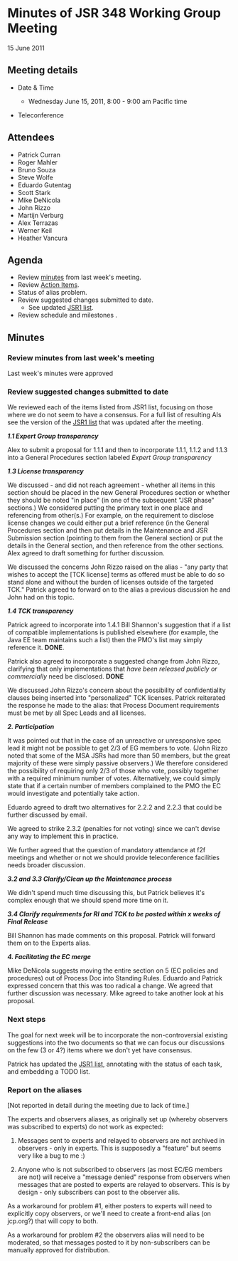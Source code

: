 # Minutes of JSR 348 Working Group Meeting  
15 June 2011

## Meeting details

*   Date & Time
    *   Wednesday June 15, 2011, 8:00 - 9:00 am Pacific time  

*   Teleconference

## Attendees

*   Patrick Curran
*   Roger Mahler
*   Bruno Souza
*   Steve Wolfe
*   Eduardo Gutentag
*   Scott Stark
*   Mike DeNicola
*   John Rizzo
*   Martijn Verburg
*   Alex Terrazas
*   Werner Keil
*   Heather Vancura

## **Agenda**

*   Review [minutes](./files/Meeting%20Materials/2011-06-08-Minutes.md) from last week's meeting.
*   Review [Action Items](http://java.net/projects/jsr348/downloads/download/Working%20documents/AIs.md).
*   Status of alias problem.
*   Review suggested changes submitted to date.
    *   See updated [JSR1 list](http://java.net/projects/jsr348/downloads/download/Working%20documents/JSR1-list-June14.md).
*   Review schedule and milestones .

## Minutes

### Review minutes from last week's meeting

Last week's minutes were approved

### Review suggested changes submitted to date

We reviewed each of the items listed from JSR1 list, focusing on those where we do not seem to have a consensus. For a full list of resulting AIs see the version of the [JSR1 list](http://java.net/projects/jsr348/downloads/download/Working%20documents/JSR1-list-June15.md) that was updated after the meeting.

_**1.1 Expert Group transparency**_

Alex to submit a proposal for 1.1.1 and then to incorporate 1.1.1, 1.1.2 and 1.1.3 into a General Procedures section labeled _Expert Group transparency_

_**1.3 License transparency**_

We discussed - and did not reach agreement - whether all items in this section should be placed in the new General Procedures section or whether they should be noted "in place" (in one of the subsequent "JSR phase" sections.) We considered putting the primary text in one place and referencing from other(s.) For example, on the requirement to disclose license changes we could either put a brief reference (in the General Procedures section and then put details in the Maintenance and JSR Submission section (pointing to them from the General section) or put the details in the General section, and then reference from the other sections. Alex agreed to draft something for further discussion.

We discussed the concerns John Rizzo raised on the alias - "any party that wishes to accept the [TCK license] terms as offered must be able to do so stand alone and without the burden of licenses outside of the targeted TCK." Patrick agreed to forward on to the alias a previous discussion he and John had on this topic.

_**1.4 TCK transparency**_

Patrick agreed to incorporate into 1.4.1 Bill Shannon's suggestion that if a list of compatible implementations is published elsewhere (for example, the Java EE team maintains such a list) then the PMO's list may simply reference it. **DONE**.

Patrick also agreed to incorporate a suggested change from John Rizzo, clarifying that only implementations that _have been released publicly or commercially_ need be disclosed. **DONE**

We discussed John Rizzo's concern about the possibility of confidentiality clauses being inserted into "personalized" TCK licenses. Patrick reiterated the response he made to the alias: that Process Document requirements must be met by all Spec Leads and all licenses.

_**2\. Participation**_

It was pointed out that in the case of an unreactive or unresponsive spec lead it might not be possible to get 2/3 of EG members to vote. (John Rizzo noted that some of the MSA JSRs had more than 50 members, but the great majority of these were simply passive observers.) We therefore considered the possibility of requiring only 2/3 of those who vote, possibly together with a required minimum number of votes. Alternatively, we could simply state that if a certain number of members complained to the PMO the EC would investigate and potentially take action.

Eduardo agreed to draft two alternatives for 2.2.2 and 2.2.3 that could be further discussed by email.

We agreed to strike 2.3.2 (penalties for not voting) since we can't devise any way to implement this in practice.

We further agreed that the question of mandatory attendance at f2f meetings and whether or not we should provide teleconference facilities needs broader discussion.

_**3.2 and 3.3 Clarify/Clean up the Maintenance process**_

We didn't spend much time discussing this, but Patrick believes it's complex enough that we should spend more time on it.

_**3.4 Clarify requirements for RI and TCK to be posted within x weeks of Final Release**_

Bill Shannon has made comments on this proposal. Patrick will forward them on to the Experts alias.

_**4\. Facilitating the EC merge**_

Mike DeNicola suggests moving the entire section on 5 (EC policies and procedures) out of Process Doc into Standing Rules. Eduardo and Patrick expressed concern that this was too radical a change. We agreed that further discussion was necessary. Mike agreed to take another look at his proposal.

### Next steps

The goal for next week will be to incorporate the non-controversial existing suggestions into the two documents so that we can focus our discussions on the few (3 or 4?) items where we don't yet have consensus.

Patrick has updated the [JSR1 list](http://java.net/projects/jsr348/downloads/download/Working%20documents/JSR1-list-June15.md), annotating with the status of each task, and embedding a TODO list.

### Report on the aliases

[Not reported in detail during the meeting due to lack of time.]

The experts and observers aliases, as originally set up (whereby observers was subscribed to experts) do not work as expected:

1) Messages sent to experts and relayed to observers are not archived in observers - only in experts. This is supposedly a "feature" but seems very like a bug to me :)

2) Anyone who is not subscribed to observers (as most EC/EG members are not) will receive a "message denied" response from observers when messages that are posted to experts are relayed to observers. This is by design - only subscribers can post to the observer alis.

As a workaround for problem #1, either posters to experts will need to explicitly copy observers, or we'll need to create a front-end alias (on jcp.org?) that will copy to both.

As a workaround for problem #2 the observers alias will need to be moderated, so that messages posted to it by non-subscribers can be manually approved for distribution.